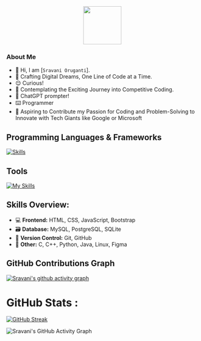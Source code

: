 <div id="header" align="center">
  <img src="https://media.giphy.com/media/M9gbBd9nbDrOTu1Mqx/giphy.gif" width="100"/>
</div>
<div id="badges" align="center">
  <img src="https://komarev.com/ghpvc/?username=sravs-01&style=flat-square&color=blue" alt=""/>
</div>

### About Me

- 👋 Hi, I am [`Sravani Oruganti`].
- 🚀 Crafting Digital Dreams, One Line of Code at a Time.
- 😌 Curious!
- 👀 Contemplating the Exciting Journey into Competitive Coding.
- 👀 ChatGPT prompter!
- ⌨️ Programmer
- 🚀 Aspiring to Contribute my Passion for Coding and Problem-Solving to Innovate with Tech Giants like Google or Microsoft

## Programming Languages & Frameworks
<!--TODO: Add verilog-->
[![Skills](https://skillicons.dev/icons?i=c,cpp,py,java,js,html,css,mysql,postgres,sqlite)](https://skillicons.dev)

## Tools

[![My Skills](https://skillicons.dev/icons?i=git,github,linux,autocad,visualstudio,vscode,figma,eclipse,postman)](https://skillicons.dev)

## Skills Overview:

- 💻 **Frontend:** HTML, CSS, JavaScript, Bootstrap
- 🗃️ **Database:** MySQL, PostgreSQL, SQLite
- 🔄 **Version Control:** Git, GitHub
- 🚀 **Other:** C, C++, Python, Java, Linux, Figma
<!-- - 📱 **Mobile App Development:** Flutter, Dart -->
<!-- - 🛠️ **Backend:** Node.js, Express -->

<!-- GitHub Contributions Graph -->
## GitHub Contributions Graph
[![Sravani's github activity graph](https://github-readme-activity-graph.vercel.app/graph?username=sravs-01&bg_color=000000&color=7787ee&line=4258ff&point=051699&area=true&hide_border=true)](https://github.com/ashutosh00710/github-readme-activity-graph)

# GitHub Stats :
[![GitHub Streak](https://github-readme-streak-stats.herokuapp.com?user=sravs-01&theme=dark&hide_border=true)](https://git.io/streak-stats)

![Sravani's GitHub Activity Graph](https://github-readme-stats.vercel.app/api?username=sravs-01&show_icons=true&count_private=true&theme=dark)

<!-- # Top Languages :

[![Top Langs](https://github-readme-stats.vercel.app/api/top-langs/?username=sravs-01&layout=compact&theme=vision-friendly-dark)](https://github.com/anuraghazra/github-readme-stats)

## Competitive Coding Profile:

![LeetCode Stats](https://leetcard.jacoblin.cool/psuman1406?theme=dark&font=Source%20Code%20Pro&ext=heatmap)

- ## Reach Out To Me

1. 📧 **Email:** [`psuman7155@gmail.com`](mailto:psuman7155@gmail.com)

2. 🖥️ **CodePen:** [`sumanpanigrahi`](https://codepen.io/sumanpanigrahi)

3. 🐦 **Twitter:** [`techsumn`](https://twitter.com/techsumn)

4. 🔗 **LinkedIn:** [`sumanpanigrahiman`](https://linkedin.com/in/sumanpanigrahiman)

5. 📘 **Facebook:** [`suman.panigrahi7155`](https://fb.com/suman.panigrahi7155)

6. 📸 **Instagram:** [`truly__livin`](https://instagram.com/truly__livin)

7. 🔗 [![Topmate Profile](https://img.shields.io/badge/Topmate-Profile-blue)](https://topmate.io/suman_pani) -->
